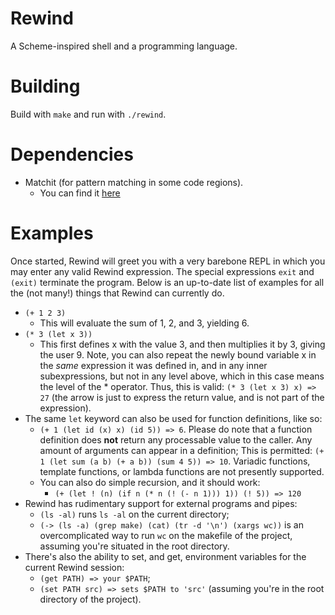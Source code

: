 # Rewind
A Scheme-inspired shell and a programming language.

# Building
Build with `make` and run with `./rewind`.

# Dependencies
* Matchit (for pattern matching in some code regions).
  - You can find it [here](https://github.com/BowenFu/matchit.cpp)

# Examples
Once started, Rewind will greet you with a very barebone REPL in which you may enter any
valid Rewind expression. The special expressions `exit` and `(exit)` terminate the program.
Below is an up-to-date list of examples for all the (not many!) things that Rewind can currently do.
- `(+ 1 2 3)`
  * This will evaluate the sum of 1, 2, and 3, yielding 6.
- `(* 3 (let x 3))`
  * This first defines x with the value 3, and then multiplies it by 3, giving the
  user 9.
  Note, you can also repeat the newly bound variable x in the _same_ expression it was defined in,
  and in any inner subexpressions, but not in any level above, which in this case means the level of
  the * operator. Thus, this is valid:
  `(* 3 (let x 3) x) => 27` (the arrow is just to express the return value, and is not part of the
  expression).
- The same `let` keyword can also be used for function definitions, like so:
  * `(+ 1 (let id (x) x) (id 5)) => 6`.
  Please do note that a function definition does **not** return any processable value to the caller.
  Any amount of arguments can appear in a definition; This is permitted:
  `(+ 1 (let sum (a b) (+ a b)) (sum 4 5)) => 10`.
  Variadic functions, template functions, or lambda functions are not presently supported.
  * You can also do simple recursion, and it should work:
	* `(+ (let ! (n) (if n (* n (! (- n 1))) 1)) (! 5)) => 120`
- Rewind has rudimentary support for external programs and pipes:
  * `(ls -al)` runs `ls -al` on the current directory;
  * `(-> (ls -a) (grep make) (cat) (tr -d '\n') (xargs wc))` is an overcomplicated way to run `wc` on the
	makefile of the project, assuming you're situated in the root directory.
- There's also the ability to set, and get, environment variables for the current Rewind session:
  * `(get PATH) => your $PATH`;
  * `(set PATH src) => sets $PATH to 'src'` (assuming you're in the root directory of the project).
